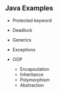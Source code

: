 ## Java Examples

* <a src="https://github.com/TheMIU/Java/tree/main/src/protected_test"> Protected keyword </a>

* <a src="https://github.com/TheMIU/Java/tree/main/src/deadlock"> Deadlock </a>

* <a src="https://github.com/TheMIU/Java/tree/main/src/generics/GenericsExample"> Generics </a>

* <a src="https://github.com/TheMIU/Java/tree/main/src/exceptions/checked_vs_unchecked"> Exceptions </a>

* <a src="https://github.com/TheMIU/Java/tree/main/src/oop"> OOP </a> 
    * <a src="https://github.com/TheMIU/Java/tree/main/src/oop/encapsulation"> Encapsulation </a>
    * <a src="https://github.com/TheMIU/Java/tree/main/src/oop/inheritance"> Inheritance </a>
    * <a src="https://github.com/TheMIU/Java/tree/main/src/oop/polymorphism"> Polymorphism </a>
    * <a src="https://github.com/TheMIU/Java/tree/main/src/oop/abstraction"> Abstraction </a>